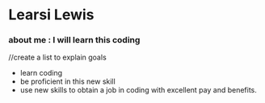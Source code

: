 # Learsi Lewis

### about me : I will learn this coding

//create a list to explain goals

- learn coding
- be proficient in this new skill
- use new skills to obtain a job in coding with excellent pay and benefits.
